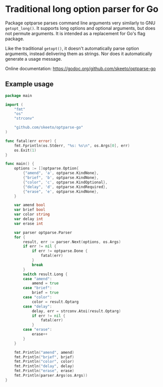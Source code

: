 # Traditional long option parser for Go

Package optparse parses command line arguments very similarly to GNU
`getopt_long()`. It supports long options and optional arguments, but
does not permute arguments. It is intended as a replacement for Go's
flag package.

Like the traditional `getopt()`, it doesn't automatically parse option
arguments, instead delivering them as strings. Nor does it automatically
generate a usage message.

Online documentation: <https://godoc.org/github.com/skeeto/optparse-go>

## Example usage

``` go
package main

import (
	"fmt"
	"os"
	"strconv"

	"github.com/skeeto/optparse-go"
)

func fatal(err error) {
	fmt.Fprintln(os.Stderr, "%s: %s\n", os.Args[0], err)
	os.Exit(1)
}

func main() {
	options := []optparse.Option{
		{"amend", 'a', optparse.KindNone},
		{"brief", 'b', optparse.KindNone},
		{"color", 'c', optparse.KindOptional},
		{"delay", 'd', optparse.KindRequired},
		{"erase", 'e', optparse.KindNone},
	}

	var amend bool
	var brief bool
	var color string
	var delay int
	var erase int

	var parser optparse.Parser
	for {
		result, err := parser.Next(options, os.Args)
		if err != nil {
			if err != optparse.Done {
				fatal(err)
			}
			break
		}
		switch result.Long {
		case "amend":
			amend = true
		case "brief":
			brief = true
		case "color":
			color = result.Optarg
		case "delay":
			delay, err = strconv.Atoi(result.Optarg)
			if err != nil {
				fatal(err)
			}
		case "erase":
			erase++
		}
	}

	fmt.Println("amend", amend)
	fmt.Println("brief", brief)
	fmt.Println("color", color)
	fmt.Println("delay", delay)
	fmt.Println("erase", erase)
	fmt.Println(parser.Args(os.Args))
}
```
